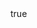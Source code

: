 ---
title: 
date: 2023-08-19 08:00
categories: [Posts, Machine Learning]
tags: [calculus, ml]     # TAG names should always be lowercase
math: true
image: /assets/img/feature/log_gd.jpg
---